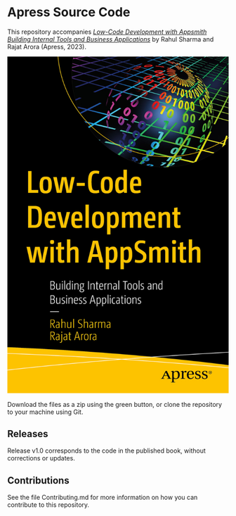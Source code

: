 # Apress Source Code

This repository accompanies [*Low-Code Development with Appsmith Building  Internal Tools and Business Applications*](https://link.springer.com/book/10.1007/978-1-4842-9813-8) by Rahul Sharma and Rajat Arora (Apress, 2023).

[comment]: #cover
![Cover image](978-1-4842-9812-1.jpg)

Download the files as a zip using the green button, or clone the repository to your machine using Git.

## Releases

Release v1.0 corresponds to the code in the published book, without corrections or updates.

## Contributions

See the file Contributing.md for more information on how you can contribute to this repository.